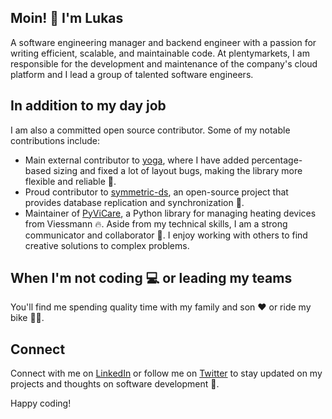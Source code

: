 ## Moin! 👋 I'm Lukas

A software engineering manager and backend engineer with a passion for writing efficient, scalable, and maintainable code.
At plentymarkets, I am responsible for the development and maintenance of the company's cloud platform and I lead a group of talented software engineers.

## In addition to my day job

I am also a committed open source contributor. Some of my notable contributions include:

- Main external contributor to [yoga](https://github.com/facebook/yoga/), where I have added percentage-based sizing and fixed a lot of layout bugs, making the library more flexible and reliable 💪.
- Proud contributor to [symmetric-ds](https://github.com/jumpmind/symmetric-ds/), an open-source project that provides database replication and synchronization 🔄.
- Maintainer of [PyViCare](https://github.com/somm15/PyViCare/), a Python library for managing heating devices from Viessmann 🔥.
Aside from my technical skills, I am a strong communicator and collaborator 🤝. I enjoy working with others to find creative solutions to complex problems.

## When I'm not coding 💻 or leading my teams

You'll find me spending quality time with my family and son ❤️ or ride my bike 🚴‍♂️.

## Connect

Connect with me on [LinkedIn](https://www.linkedin.com/in/lukas-woehrl/) or follow me on [Twitter](https://twitter.com/lwoehrl) to stay updated on my projects and thoughts on software development 💬.

Happy coding!


